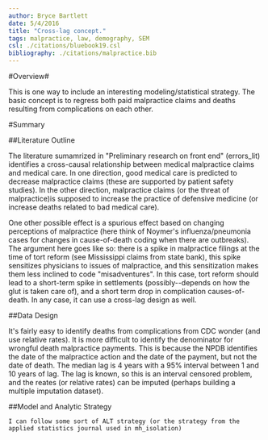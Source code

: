 ```yaml
---
author: Bryce Bartlett
date: 5/4/2016
title: "Cross-lag concept."
tags: malpractice, law, demography, SEM
csl: ./citations/bluebook19.csl
bibliography: ./citations/malpractice.bib
---
```


#Overview#

This is one way to include an interesting modeling/statistical strategy. The basic concept is to regress both paid malpractice claims and deaths resulting from complications on each other.

#Summary


##Literature Outline

The literature sumamrized in "Preliminary research on front end" (errors_lit) identifies a cross-causal relationship between medical malpractice claims and medical care. In one direction, good medical care is predicted to decrease malpractice claims (these are supported by patient safety studies). In the other direction, malpractice claims (or the threat of malpractice)is supposed to increase the practice of defensive medicine (or increase deaths related to bad medical care). 

One other possible effect is a spurious effect based on changing perceptions of malpractice (here think of Noymer's influenza/pneumonia cases for changes in cause-of-death coding when there are outbreaks). The argument here goes like so: there is a spike in malpractice filings at the time of tort reform (see Mississippi claims from state bank), this spike sensitizes physicians to issues of malpractice, and this sensitization makes them less inclined to code "misadventures". In this case, tort reform should lead to a short-term spike in settlements (possibly--depends on how the glut is taken care of), and a short term drop in complication causes-of-death. In any case, it can use a cross-lag design as well.

##Data Design

It's fairly easy to identify deaths from complications from CDC wonder (and use relative rates). It is more difficult to identify the denominator for wrongful death malpractice payments. This is because the NPDB identifies the date of the malpractice action and the date of the payment, but not the date of death. The median lag is 4 years with a 95% interval between 1 and 10 years of lag. The lag is known, so this is an interval censored problem, and the reates (or relative rates) can be imputed (perhaps building a multiple imputation dataset). 

##Model and Analytic Strategy

```I can follow some sort of ALT strategy (or the strategy from the applied statistics journal used in mh_isolation)```
